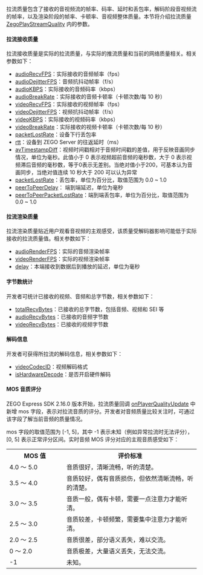 拉流质量包含了接收的音视频流的帧率、码率、延时和丢包率，解码阶段音视频流的帧率，以及渲染阶段的帧率、卡顿率、音视频整体质量。本节将介绍拉流质量 [ZegoPlayStreamQuality](@-ZegoPlayStreamQuality) 内的参数。

#### 拉流接收质量

拉流接收质量是实际的拉流质量，与实际的推流质量和当前的网络质量相关。相关参数如下：

- [audioRecvFPS](@audioRecvFPS-ZegoPlayStreamQuality)：实际接收的音频帧率（fps）
- [audioDejitterFPS](@audioDejitterFPS-ZegoPlayStreamQuality)：音频抗抖动帧率（f/s）
- [audioKBPS](@audioKBPS-ZegoPlayStreamQuality)：实际接收的音频码率（kbps）
- [audioBreakRate](@audioBreakRate-ZegoPlayStreamQuality)：实际接收的音频卡顿率（卡顿次数/每 10 秒）
- [videoRecvFPS](@videoRecvFPS-ZegoPlayStreamQuality)：实际接收的视频帧率（fps）
- [videoDejitterFPS](@videoDejitterFPS-ZegoPlayStreamQuality)：视频抗抖动帧率（f/s）
- [videoKBPS](@videoKBPS-ZegoPlayStreamQuality)：实际接收的视频码率（kbps）
- [videoBreakRate](@videoBreakRate-ZegoPlayStreamQuality)：实际接收的视频卡顿率（卡顿次数/每 10 秒）
- [packetLostRate](@packetLostRate-ZegoPlayStreamQuality)：设备下行丢包率
- [rtt](@rtt-ZegoPlayStreamQuality)：设备到 ZEGO Server 的往返延时（ms）
- [avTimestampDiff](@avTimestampDiff-ZegoPlayStreamQuality)：视频时间戳相对于音频时间戳的差值，用于反映音画同步情况，单位为毫秒。此值小于 0 表示视频超前音频的毫秒数，大于 0 表示视频滞后音频的毫秒数，等于0表示无差别。当绝对值小于200，可基本认为音画同步，当绝对值连续 10 秒大于 200 可以认为异常
- [packetLostRate](@packetLostRate-ZegoPlayStreamQuality)：丢包率，单位为百分比，取值范围为 0.0 ~ 1.0
- [peerToPeerDelay](@peerToPeerDelay-ZegoPlayStreamQuality)： 端到端延迟，单位为毫秒
- [peerToPeerPacketLostRate](@peerToPeerPacketLostRate-ZegoPlayStreamQuality)：端到端丢包率，单位为百分比，取值范围为 0.0 ~ 1.0

#### 拉流渲染质量

拉流渲染质量贴近用户观看音视频的主观感受，该质量受解码器影响可能低于实际接收的拉流质量值。相关参数如下：

- [audioRenderFPS](@audioRenderFPS-ZegoPlayStreamQuality)：实际的音频渲染帧率
- [videoRenderFPS](@videoRenderFPS-ZegoPlayStreamQuality)：实际的视频渲染帧率
- [delay](@delay-ZegoPlayStreamQuality)：本端接收到数据后到播放的延迟，单位为毫秒

#### 字节数统计

开发者可统计已接收的视频、音频和总字节数，相关参数如下：

- [totalRecvBytes](@totalRecvBytes-ZegoPlayStreamQuality)：已接收的总字节数，包括音频、视频和 SEI 等
- [audioRecvBytes](@audioRecvBytes-ZegoPlayStreamQuality)：已接收的音频字节数
- [videoRecvBytes](@videoRecvBytes-ZegoPlayStreamQuality)：已接收的视频字节数

#### 解码信息

开发者可获得所拉流的解码信息，相关参数如下：

- [videoCodecID](@videoCodecID-ZegoPlayStreamQuality)：视频解码格式
- [isHardwareDecode](@isHardwareDecode-ZegoPlayStreamQuality)：是否开启硬件解码

#### MOS 音质评分

ZEGO Express SDK 2.16.0 版本开始，拉流质量回调 [onPlayerQualityUpdate](@onPlayerQualityUpdate) 中新增 mos 字段，表示对拉流音质的评分。开发者对音频质量比较关注时，可通过该字段了解当前音频的质量情况。

mos 字段的取值范围为 [-1, 5]，其中 -1 表示未知（例如异常拉流时无法评分），[0, 5] 表示正常评分区间。实时音频 MOS 评分对应的主观音质感受如下：

<table>
  <colgroup>
    <col width="30%">
    <col width="70%">
  </colgroup>
  <tbody><tr>
    <th>MOS 值</th>
    <th>评价标准</th>
  </tr>
  <tr>
    <td>4.0 ～ 5.0</td>
    <td>音质很好，清晰流畅，听的清楚。</td>
  </tr>
  <tr>
    <td>3.5 ～ 4.0</td>
    <td>音质较好，偶有音质损伤，但依然清晰流畅，听的清楚。</td>
  </tr>
  <tr>
    <td>3.0 ～ 3.5</td>
    <td>音质一般，偶有卡顿，需要一点注意力才能听清。</td>
  </tr>
  <tr>
    <td>2.5 ～ 3.0</td>
    <td>音质较差，卡顿频繁，需要集中注意力才能听清。</td>
  </tr>
  <tr>
    <td>2.0 ～ 2.5</td>
    <td>音质很差，部分语义丢失，难以交流。</td>
  </tr>
  <tr>
    <td>0 ～ 2.0</td>
    <td>音质极差，大量语义丢失，无法交流。</td>
  </tr>
  <tr>
    <td>-1</td>
    <td>未知。</td>
  </tr>
</tbody></table>


























